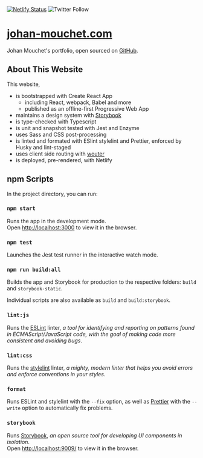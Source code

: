 [![Netlify Status](https://api.netlify.com/api/v1/badges/7fdfd6f4-e67a-4460-b69d-98bd88e189f8/deploy-status)](https://app.netlify.com/sites/johan-mouchet/deploys) ![Twitter Follow](https://img.shields.io/twitter/follow/JohanMouchet?style=social)

# [johan-mouchet.com](https://www.johan-mouchet.com/)

Johan Mouchet's portfolio, open sourced on [GitHub](https://github.com/JohanMouchet/johan-mouchet.com).

## About This Website

This website,

- is bootstrapped with Create React App
  - including React, webpack, Babel and more
  - published as an offline-first Progressive Web App
- maintains a design system with [Storybook](https://www.johan-mouchet.com/storybook/?path=/docs/about-getting-started--page)
- is type-checked with Typescript
- is unit and snapshot tested with Jest and Enzyme
- uses Sass and CSS post-processing
- is linted and formated with ESlint stylelint and Prettier, enforced by Husky and lint-staged
- uses client side routing with [wouter](https://github.com/molefrog/wouter)
- is deployed, pre-rendered, with Netlify

## npm Scripts

In the project directory, you can run:

### `npm start`

Runs the app in the development mode.<br>
Open [http://localhost:3000](http://localhost:3000) to view it in the browser.

### `npm test`

Launches the Jest test runner in the interactive watch mode.<br>

### `npm run build:all`

Builds the app and Storybook for production to the respective folders: `build` and `storybook-static`.<br>

Individual scripts are also available as `build` and `build:storybook`.

### `lint:js`

Runs the [ESLint](https://eslint.org/) linter, _a tool for identifying and reporting on patterns found in ECMAScript/JavaScript code, with the goal of making code more consistent and avoiding bugs_.

### `lint:css`

Runs the [stylelint](https://stylelint.io/) linter, _a mighty, modern linter that helps you avoid errors and enforce conventions in your styles_.

### `format`

Runs ESLint and stylelint with the `--fix` option, as well as [Prettier](https://prettier.io/) with the `--write` option to automatically fix problems.

### `storybook`

Runs [Storybook](https://storybook.js.org/), _an open source tool for developing UI components in isolation_.<br>
Open [http://localhost:9009/](http://localhost:9009/) to view it in the browser.
